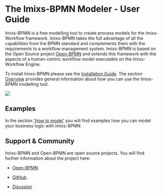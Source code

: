 
# The Imixs-BPMN Modeler - User Guide

Imixs-BPMN is a free modelling tool to create process models for the Imixs-Workflow framework. Imixs-BPMN takes the full advantage of all the capabilities from the BPMN standard and complements them with the requirements to a workflow management system. Imixs-BPMN is based on the Open Source project [Open-BPMN](https://www.open-bpmn.org) and extends this framework with the aspects of a human-centric workflow model executable on the Imixs-Workflow Engine. 

To install Imixs-BPMN please see the [Installation Guide](./install.html). The section [Overview](./overview.html) provides general information about how you can use the Imixs-BPMN modelling tool. 
 
  
<img src="../images/modelling/open-bpmn_screen_01.png"/>
 

## Examples 

In the section ['How to model'](howto.html) you will find examples how you can model your business logic with Imixs-BPMN.

 
 
## Support & Community

Imixs-BPMN and Open-BPMN are open source projects. You will find further information about the project here:
 
 * [Open-BPMN](https://www.open-bpmn.org/)

 * [GitHub](https://github.com/imixs/open-bpmn).
 
 * [Disussion](https://github.com/imixs/open-bpmn/discussions)
 